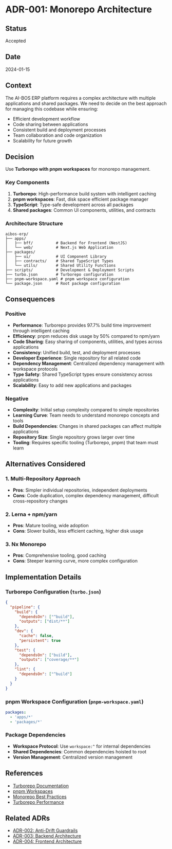 # ADR-001: Monorepo Architecture

## Status
Accepted

## Date
2024-01-15

## Context

The AI-BOS ERP platform requires a complex architecture with multiple applications and shared packages. We need to decide on the best approach for managing this codebase while ensuring:

- Efficient development workflow
- Code sharing between applications
- Consistent build and deployment processes
- Team collaboration and code organization
- Scalability for future growth

## Decision

Use **Turborepo with pnpm workspaces** for monorepo management.

### Key Components

1. **Turborepo**: High-performance build system with intelligent caching
2. **pnpm workspaces**: Fast, disk space efficient package manager
3. **TypeScript**: Type-safe development across all packages
4. **Shared packages**: Common UI components, utilities, and contracts

### Architecture Structure

```
aibos-erp/
├── apps/
│   ├── bff/          # Backend for Frontend (NestJS)
│   └── web/          # Next.js Web Application
├── packages/
│   ├── ui/           # UI Component Library
│   ├── contracts/    # Shared TypeScript Types
│   └── utils/        # Shared Utility Functions
├── scripts/          # Development & Deployment Scripts
├── turbo.json        # Turborepo configuration
├── pnpm-workspace.yaml # pnpm workspace configuration
└── package.json      # Root package configuration
```

## Consequences

### Positive

- **Performance**: Turborepo provides 97.7% build time improvement through intelligent caching
- **Efficiency**: pnpm reduces disk usage by 50% compared to npm/yarn
- **Code Sharing**: Easy sharing of components, utilities, and types across applications
- **Consistency**: Unified build, test, and deployment processes
- **Developer Experience**: Single repository for all related code
- **Dependency Management**: Centralized dependency management with workspace protocols
- **Type Safety**: Shared TypeScript types ensure consistency across applications
- **Scalability**: Easy to add new applications and packages

### Negative

- **Complexity**: Initial setup complexity compared to simple repositories
- **Learning Curve**: Team needs to understand monorepo concepts and tools
- **Build Dependencies**: Changes in shared packages can affect multiple applications
- **Repository Size**: Single repository grows larger over time
- **Tooling**: Requires specific tooling (Turborepo, pnpm) that team must learn

## Alternatives Considered

### 1. Multi-Repository Approach
- **Pros**: Simpler individual repositories, independent deployments
- **Cons**: Code duplication, complex dependency management, difficult cross-repository changes

### 2. Lerna + npm/yarn
- **Pros**: Mature tooling, wide adoption
- **Cons**: Slower builds, less efficient caching, higher disk usage

### 3. Nx Monorepo
- **Pros**: Comprehensive tooling, good caching
- **Cons**: Steeper learning curve, more complex configuration

## Implementation Details

### Turborepo Configuration (`turbo.json`)
```json
{
  "pipeline": {
    "build": {
      "dependsOn": ["^build"],
      "outputs": ["dist/**"]
    },
    "dev": {
      "cache": false,
      "persistent": true
    },
    "test": {
      "dependsOn": ["build"],
      "outputs": ["coverage/**"]
    },
    "lint": {
      "dependsOn": ["^build"]
    }
  }
}
```

### pnpm Workspace Configuration (`pnpm-workspace.yaml`)
```yaml
packages:
  - 'apps/*'
  - 'packages/*'
```

### Package Dependencies
- **Workspace Protocol**: Use `workspace:^` for internal dependencies
- **Shared Dependencies**: Common dependencies hoisted to root
- **Version Management**: Centralized version management

## References

- [Turborepo Documentation](https://turbo.build/repo/docs)
- [pnpm Workspaces](https://pnpm.io/workspaces)
- [Monorepo Best Practices](https://monorepo.tools/)
- [Turborepo Performance](https://turbo.build/repo/docs/core-concepts/monorepos/filtering)

## Related ADRs

- [ADR-002: Anti-Drift Guardrails](./002-anti-drift-guardrails.md)
- [ADR-003: Backend Architecture](./003-backend-architecture.md)
- [ADR-004: Frontend Architecture](./004-frontend-architecture.md)
